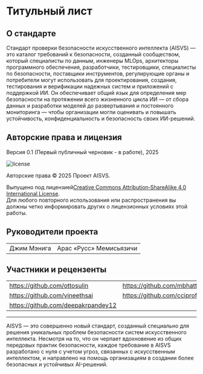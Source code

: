 # Титульный лист

## О стандарте

Стандарт проверки безопасности искусственного интеллекта (AISVS) — это каталог требований к безопасности, созданный сообществом, который специалисты по данным, инженеры MLOps, архитекторы программного обеспечения, разработчики, тестировщики, специалисты по безопасности, поставщики инструментов, регулирующие органы и потребители могут использовать для проектирования, создания, тестирования и верификации надежных систем и приложений с поддержкой ИИ. Он обеспечивает общий язык для определения мер безопасности на протяжении всего жизненного цикла ИИ — от сбора данных и разработки моделей до развертывания и постоянного мониторинга — чтобы организации могли оценивать и повышать устойчивость, конфиденциальность и безопасность своих ИИ-решений.

## Авторские права и лицензия

Версия 0.1 (Первый публичный черновик - в работе), 2025  

![license](../images/license.png)

Авторские права © 2025 Проект AISVS.  

Выпущено под лицензией[Creative Commons Attribution‑ShareAlike 4.0 International License](https://creativecommons.org/licenses/by-sa/4.0/).  
Для любого повторного использования или распространения вы должны четко информировать других о лицензионных условиях этой работы.

## Руководители проекта

|             |                         |
| ----------- | ----------------------- |
| Джим Мэнига | Арас «Русс» Мемисьязичи |

## Участники и рецензенты

|                                    |                             |
| ---------------------------------- | --------------------------- |
| https://github.com/ottosulin       | https://github.com/mbhatt1  |
| https://github.com/vineethsai      | https://github.com/cciprofm |
| https://github.com/deepakrpandey12 |                             |

---

AISVS — это совершенно новый стандарт, созданный специально для решения уникальных проблем безопасности систем искусственного интеллекта. Несмотря на то, что он черпает вдохновение из общих передовых практик безопасности, каждое требование в AISVS разработано с нуля с учетом угроз, связанных с искусственным интеллектом, и направлено на помощь организациям в создании более безопасных и устойчивых AI-решений.

